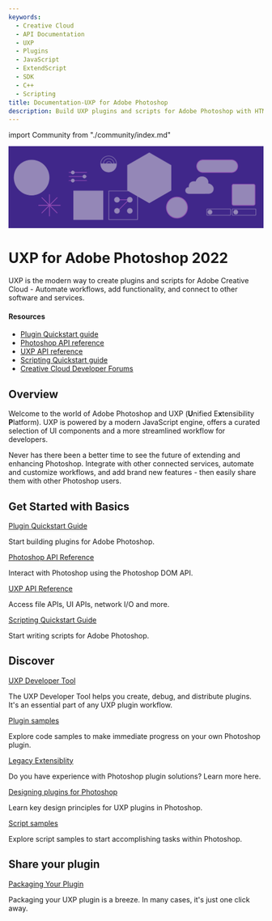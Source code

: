 ```yaml
---
keywords:
  - Creative Cloud
  - API Documentation
  - UXP
  - Plugins
  - JavaScript
  - ExtendScript
  - SDK
  - C++
  - Scripting
title: Documentation-UXP for Adobe Photoshop
description: Build UXP plugins and scripts for Adobe Photoshop with HTML, CSS, and JavaScript. Automate workflows, build new features, and more.
---
```


import Community from "./community/index.md"

<Hero slots="image, heading, text" background="rgb(64, 34, 138)"/>

![Hero image](./illustration.png)

# UXP for Adobe Photoshop 2022

UXP is the modern way to create plugins and scripts for Adobe Creative Cloud - Automate workflows, add functionality, and connect to other software and services.

<Resources slots="heading, links"/>

#### Resources

- [Plugin Quickstart guide](guides/)
- [Photoshop API reference](ps_reference/)
- [UXP API reference](uxp-api/reference-js/)
- [Scripting Quickstart guide](scripting/getting-started/)
- [Creative Cloud Developer Forums](https://forums.creativeclouddeveloper.com/)


## Overview

Welcome to the world of Adobe Photoshop and UXP (**U**nified E**x**tensibility **P**latform). UXP is powered by a modern JavaScript engine, offers a curated selection of UI components and a more streamlined workflow for developers.

Never has there been a better time to see the future of extending and enhancing Photoshop. Integrate with other connected services, automate and customize workflows, and add brand new features - then easily share them with other Photoshop users.

<DiscoverBlock slots="heading, link, text"/>

## Get Started with Basics

[Plugin Quickstart Guide](guides/)

Start building plugins for Adobe Photoshop.

<DiscoverBlock slots="link, text"/>

[Photoshop API Reference](ps_reference/)

Interact with Photoshop using the Photoshop DOM API.

<DiscoverBlock slots="link, text"/>

[UXP API Reference](uxp-api/reference-js/)

Access file APIs, UI APIs, network I/O and more.

<DiscoverBlock slots="link, text"/>

[Scripting Quickstart Guide](scripting/getting-started/)

Start writing scripts for Adobe Photoshop.

## Discover

<DiscoverBlock slots="link, text"/>

[UXP Developer Tool](guides/devtool/)

The UXP Developer Tool helps you create, debug, and distribute plugins. It's an essential part of any UXP plugin workflow.

<DiscoverBlock slots="link, text"/>

[Plugin samples](guides/code_samples/)

Explore code samples to make immediate progress on your own Photoshop plugin.

<DiscoverBlock slots="link, text"/>

[Legacy Extensiblity](guides/legacy-extensibility/)

Do you have experience with Photoshop plugin solutions? Learn more here.

<DiscoverBlock slots="link, text"/>

[Designing plugins for Photoshop](/design/)

Learn key design principles for UXP plugins in Photoshop.

<DiscoverBlock slots="link, text"/>

[Script samples](scripting/samples/)

Explore script samples to start accomplishing tasks within Photoshop.

## Share your plugin

<DiscoverBlock slots="link, text"/>

[Packaging Your Plugin](guides/distribution/packaging-your-plugin/)

Packaging your UXP plugin is a breeze. In many cases, it's just one click away.

<Community />
